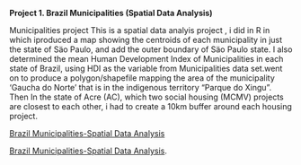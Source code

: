 **Project 1. Brazil Municipalities (Spatial Data Analysis)**

Municipalities project
This is a spatial data analyis project , i did in R in which iproduced a map showing the centroids of each municipality in just the state of Säo  Paulo, and add the outer boundary of Säo Paulo state. I also determined  the mean Human Development Index of Municipalities in each state of Brazil, using HDI as the variable from Municipalities data set.went on to produce a polygon/shapefile mapping the area of the municipality ‘Gaucha do Norte’ that is in the indigenous territory “Parque do Xingu”. Then In the state of Acre (AC), which two social housing (MCMV) projects are closest to each other, i had to create a 10km buffer around each housing project.

[Brazil Municipalities-Spatial Data Analysis](http://rpubs.com/Beelee/Brazil-Municipalities-Spatial-Data-Analysis)

[Brazil Municipalities-Spatial Data Analysis](http://rpubs.com/Beelee/Brazil-Municipalities-Spatial-Data-Analysis).


